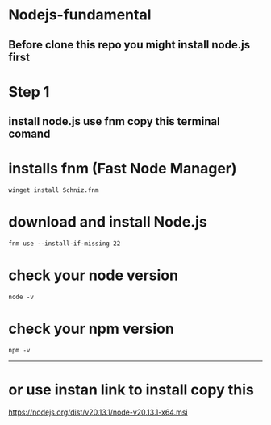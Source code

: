 # Nodejs-fundamental

Before clone this repo you might install node.js first
-----------------------------

# Step 1
install node.js use fnm
copy this terminal comand
----------------------------------------
# installs fnm (Fast Node Manager)
`winget install Schniz.fnm`
# download and install Node.js
`fnm use --install-if-missing 22`
# check your node version
`node -v `
# check your npm version
`npm -v` 

----------------------------------------------------------------
# or use instan link to install copy this
https://nodejs.org/dist/v20.13.1/node-v20.13.1-x64.msi
